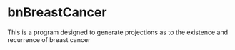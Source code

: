 # bnBreastCancer
This is a program designed to generate projections as to the existence and recurrence of breast cancer

